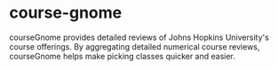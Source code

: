 # course-gnome
courseGnome provides detailed reviews of Johns Hopkins University's course offerings. By aggregating detailed numerical course reviews, courseGnome helps make picking classes quicker and easier.
